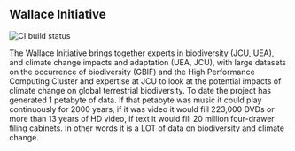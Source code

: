 ## Wallace Initiative

![CI build status](https://travis-ci.org/jcu-eresearch/wallace-3.svg?branch=master) 

The Wallace Initiative brings together experts in biodiversity (JCU, UEA), and climate change impacts and adaptation (UEA, JCU), with large datasets on the occurrence of biodiversity (GBIF) and the High Performance Computing Cluster and expertise at JCU to look at the potential impacts of climate change on global terrestrial biodiversity.  To date the project has generated 1 petabyte of data. If that petabyte was music it could play continuously for 2000 years, if it was video it would fill 223,000 DVDs or more than 13 years of HD video, if text it would fill 20 million four-drawer filing cabinets.  In other words it is a LOT of data on biodiversity and climate change.

